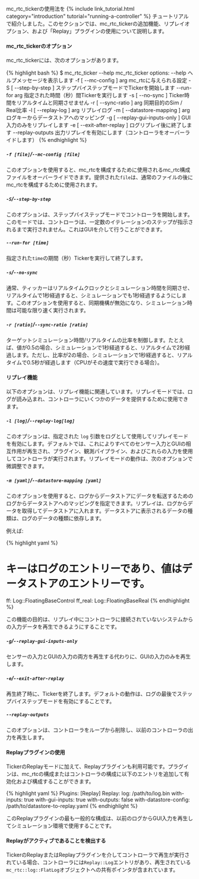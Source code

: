 mc_rtc_tickerの使用法を {% include link_tutorial.html category="introduction" tutorial="running-a-controller" %} チュートリアルで紹介しました。このセクションでは、mc_rtc_tickerの追加機能、リプレイオプション、および「Replay」プラグインの使用について説明します。

#### mc_rtc_tickerのオプション

mc_rtc_tickerには、次のオプションがあります。

{% highlight bash %}
$ mc_rtc_ticker --help
mc_rtc_ticker options:
--help ヘルプメッセージを表示します
-f [ --mc-config ] arg mc_rtcに与えられる設定
-S [ --step-by-step ] ステップバイステップモードでTickerを開始します
--run-for arg 指定された時間（秒）間Tickerを実行します
-s [ --no-sync ] Ticker時間をリアルタイムと同期させません
-r [ --sync-ratio ] arg 同期目的のSim / Real比率
-l [ --replay-log ] arg リプレイログ
-m [ --datastore-mapping ] arg ログキーからデータストアへのマッピング
-g [ --replay-gui-inputs-only ] GUI入力のみをリプレイします
-e [ --exit-after-replay ] ログリプレイ後に終了します
--replay-outputs 出力リプレイを有効にします（コントローラをオーバーライドします）
{% endhighlight %}

##### `-f [file]`/`--mc-config [file]`

このオプションを使用すると、mc_rtcを構成するために使用されるmc_rtc構成ファイルをオーバーライドできます。提供された`file`は、通常のファイルの後にmc_rtcを構成するために使用されます。

##### `-S`/`--step-by-step`

このオプションは、ステップバイステップモードでコントローラを開始します。このモードでは、コントローラは、一定数のイテレーションのステップが指示されるまで実行されません。これはGUIを介して行うことができます。

##### `--run-for [time]`

指定された`time`の期間（秒）Tickerを実行して終了します。

##### `-s`/`--no-sync`

通常、ティッカーはリアルタイムクロックとシミュレーション時間を同期させ、リアルタイムで1秒経過すると、シミュレーションでも1秒経過するようにします。このオプションを使用すると、同期機構が無効になり、シミュレーション時間は可能な限り速く実行されます。

##### `-r [ratio]`/`--sync-ratio [ratio]`

ターゲットシミュレーション時間/リアルタイムの比率を制御します。たとえば、値が0.5の場合、シミュレーションで1秒経過すると、リアルタイムで2秒経過します。ただし、比率が2の場合、シミュレーションで1秒経過すると、リアルタイムで0.5秒が経過します（CPUがその速度で実行できる場合）。

#### リプレイ機能

以下のオプションは、リプレイ機能に関連しています。リプレイモードでは、ログが読み込まれ、コントローラにいくつかのデータを提供するために使用できます。

##### `-l [log]`/`--replay-log[log]`

このオプションは、指定された `log` 引数をログとして使用してリプレイモードを有効にします。デフォルトでは、これによりすべてのセンサー入力とGUIの相互作用が再生され、プラグイン、観測パイプライン、およびこれらの入力を使用してコントローラが実行されます。リプレイモードの動作は、次のオプションで微調整できます。

##### `-m [yaml]`/`--datastore-mapping [yaml]`

このオプションを使用すると、ログからデータストアにデータを転送するためのログからデータストアへのマッピングを指定できます。リプレイは、ログからデータを取得してデータストアに入れます。データストアに表示されるデータの種類は、ログのデータの種類に依存します。

例えば:

{% highlight yaml %}
# キーはログのエントリーであり、値はデータストアのエントリーです。
ff: Log::FloatingBaseControl
ff_real: Log::FloatingBaseReal
{% endhighlight %}

この機能の目的は、リプレイ中にコントローラに接続されていないシステムからの入力データを再生できるようにすることです。

##### `-g`/`--replay-gui-inputs-only`

センサーの入力とGUIの入力の両方を再生する代わりに、GUIの入力のみを再生します。

##### `-e`/`--exit-after-replay`

再生終了時に、Tickerを終了します。デフォルトの動作は、ログの最後でステップバイステップモードを有効にすることです。

##### `--replay-outputs`

このオプションは、コントローラをループから削除し、以前のコントローラの出力を再生します。

#### Replayプラグインの使用

TickerのReplayモードに加えて、Replayプラグインも利用可能です。プラグインは、mc_rtcの構成またはコントローラの構成に以下のエントリを追加して有効化および構成することができます。

{% highlight yaml %}
Plugins: [Replay]
Replay:
  log: /path/to/log.bin
  with-inputs: true
  with-gui-inputs: true
  with-outputs: false
  with-datastore-config: /path/to/datastore-to-replay.yaml
{% endhighlight %}

このReplayプラグインの最も一般的な構成は、以前のログからGUI入力を再生してシミュレーション環境で使用することです。

#### Replayがアクティブであることを検出する

TickerのReplayまたはReplayプラグインを介してコントローラで再生が実行されている場合、コントローラには`Replay::Log`エントリがあり、再生されている`mc_rtc::log::FlatLog`オブジェクトへの共有ポインタが含まれています。
